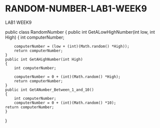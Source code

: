 RANDOM-NUMBER-LAB1-WEEK9
========================

LAB1 WEEK9



public class RandomNumber 
{
	public int GetALowHighNumber(int low, int High)
	{
		int computerNumber;

		computerNumber = (low + (int)(Math.random() *High));
		return computerNumber;
	}
	public int GetAHighNumber(int High)
	{
		int computerNumber;

		computerNumber = 0 + (int)(Math.random() *High);
		return computerNumber;
	}
	public int GetANumber_Between_1_and_10()	
	{		
		int computerNumber;
		computerNumber = 0 + (int)(Math.random() *10);		
	return computerNumber;	
	}
}
